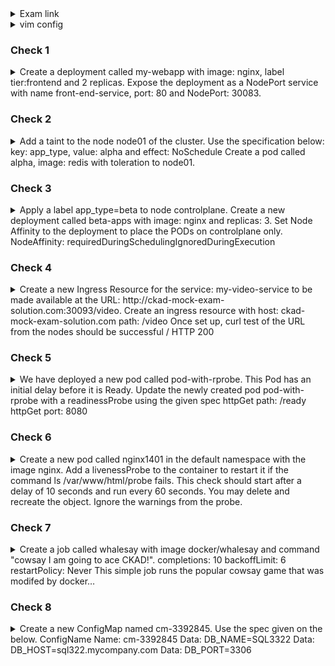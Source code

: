 <details><summary>Exam link</summary>
https://kodekloud.com/topic/mock-exam-2-5/
</p></details>

<details><summary>vim config</summary>
<p>
  
```bash
export dy='--dry-run=client -o yaml' fg='--force --grace-period 0' && \
alias k=kubectl && source <(kubectl completion bash | sed 's/kubectl/k/g') && \
echo "source <(kubectl completion bash)" >> $HOME/.bashrc && \
echo -e 'set et nu sts=2 sw=2 ts=2 ' >> ~/.vimrc
EXPLAINED
set expandtab #never see \t again in your file - expands tab keypresses to space
set number
set softtabstop #of whitespace cols a tab/backspace keypress is worth
set shiftwidth=2 #of whitespace cols a "lvl of indent" is worth
set tabstop=2 #of whitespace cols a tab counts for

```
</p>
</details>

### Check 1 ###
<details><summary>
Create a deployment called my-webapp with image: nginx, label tier:frontend and 2 replicas. Expose the deployment as a NodePort service with name front-end-service, port: 80 and NodePort: 30083.
</summary>
<p>
  
```bash
k create deploy my-webapp --image=nginx --replicas=2
k label deploy my-webapp tier=frontend
vim 1_svc.yml
apiVersion: v1
kind: Service
metadata:
  name: front-end-service
spec:
  type: NodePort
  selector:
    tier: frontend
  ports:
    - port: 80
      nodePort: 30083
k create -f 1_svc.yml
```
</p>
</details>

### Check 2 ###
<details><summary>
Add a taint to the node node01 of the cluster. Use the specification below:
key: app_type, value: alpha and effect: NoSchedule
Create a pod called alpha, image: redis with toleration to node01.
</summary>
<p>
  
```bash
k taint node node01 app_type=alpha:NoSchedule
k run alpha --image=redis $dy > 2.yml
vim 2.yml
apiVersion: v1
kind: Pod 
metadata:
  creationTimestamp: null
  labels:
    run: alpha
  name: alpha
spec:
  tolerations:
  - effect: NoSchedule
    key: app_type
    value: alpha
  containers:
  - image: redis
    name: alpha
k create -f 2.yml

```
</p>
</details>

### Check 3 ###
<details><summary>
Apply a label app_type=beta to node controlplane. Create a new deployment called beta-apps with image: nginx and replicas: 3. Set Node Affinity to the deployment to place the PODs on controlplane only.
NodeAffinity: requiredDuringSchedulingIgnoredDuringExecution
</summary>
<p>
  
```bash
k label node controlplane app_type=beta
k create deploy beta-apps --image=nginx --replicas=3 $dy > 3.yml
vim 3.yml
??????

```
</p>
</details>

### Check 4 ###
<details><summary>
Create a new Ingress Resource for the service: my-video-service to be made available at the URL: http://ckad-mock-exam-solution.com:30093/video.
Create an ingress resource with host: ckad-mock-exam-solution.com
path: /video
Once set up, curl test of the URL from the nodes should be successful / HTTP 200
</summary>
<p>
  
```bash

```
</p>
</details>

### Check 5 ###
<details><summary>
We have deployed a new pod called pod-with-rprobe. This Pod has an initial delay before it is Ready. Update the newly created pod pod-with-rprobe with a readinessProbe using the given spec
httpGet path: /ready
httpGet port: 8080
</summary>
<p>
  
```bash
k get pod pod-with-rprobe -o yaml > 5.yml
vim 5.yml
spec:
  containers:
  - env:
    - name: APP_START_DELAY
      value: "180"
    image: kodekloud/webapp-delayed-start
    imagePullPolicy: Always
    name: pod-with-rprobe
    ports:
    - containerPort: 8080
      protocol: TCP 
    readinessProbe:
      httpGet:
        path: /ready
        port: 8080
k delete pod pod-with-rprobe $fg
k create -f 5.yml
```
</p>
</details>

### Check 6 ###
<details><summary>
Create a new pod called nginx1401 in the default namespace with the image nginx. Add a livenessProbe to the container to restart it if the command ls /var/www/html/probe fails. This check should start after a delay of 10 seconds and run every 60 seconds.
You may delete and recreate the object. Ignore the warnings from the probe.
</summary>
<p>
  
```bash
k run nginx1401 --image=nginx $dy > 6.yml
vim 6.yml
apiVersion: v1
kind: Pod 
metadata:
  creationTimestamp: null
  labels:
    run: nginx1401
  name: nginx1401
spec:
  containers:
  - image: nginx
    name: nginx1401
    livenessProbe:
      exec:
        command:
        - ls
        - /var/www/html/probe
      initialDelaySeconds: 10
      periodSeconds: 60
k create -f 6.yml
```
</p>
</details>

### Check 7 ###
<details><summary>
Create a job called whalesay with image docker/whalesay and command "cowsay I am going to ace CKAD!".
completions: 10
backoffLimit: 6
restartPolicy: Never
This simple job runs the popular cowsay game that was modifed by docker…
</summary>
<p>
  
```bash

```
</p>
</details>

### Check 8 ###
<details><summary>
Create a new ConfigMap named cm-3392845. Use the spec given on the below.
ConfigName Name: cm-3392845
Data: DB_NAME=SQL3322
Data: DB_HOST=sql322.mycompany.com
Data: DB_PORT=3306
</summary>
<p>
  
```bash

```
</p>
</details>
